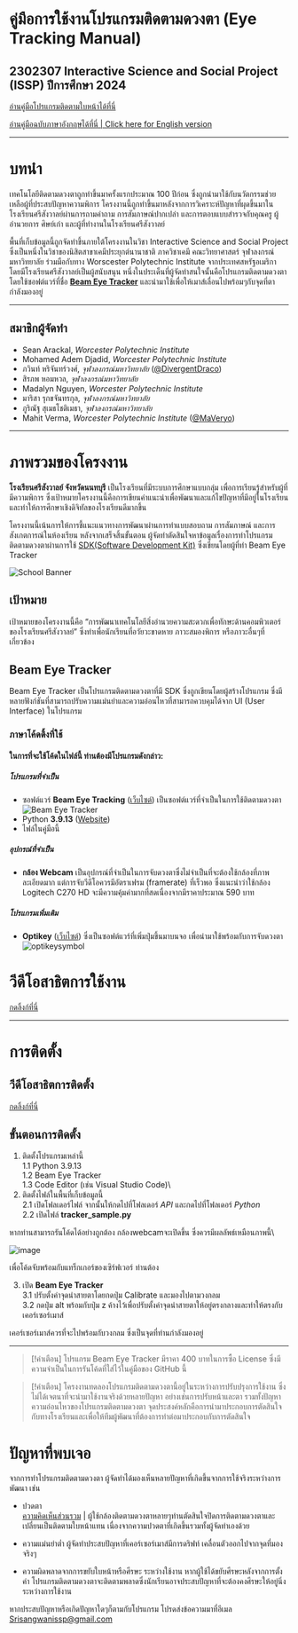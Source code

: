 # คู่มือการใช้งานโปรแกรมติดตามดวงตา (Eye Tracking Manual)

## 2302307 Interactive Science and Social Project (ISSP) ปีการศึกษา 2024

[อ่านคู่มือโปรแกรมติดตามใบหน้าได้ที่นี่](https://github.com/DivergentDraco/School-Head-Tracking-Project/blob/main/MANUAL_TH.md)

[อ่านคู่มือฉบับภาษาอังกฤษได้ที่นี่ | Click here for English version](README.md)

---

# บทนำ

เทคโนโลยีติดตามดวงตาถูกทำขึ้นมาครั้งแรกประมาณ 100 ปีก่อน ซึ่งถูกนำมาใช้กับนวัตกรรมช่วยเหลือผู้ที่ประสบปัญหาความพิการ โครงงานนี้ถูกทำขึ้นมาหลังจากการวิเคราะห์ปัญหาที่ผุดขึ้นมาในโรงเรียนศรีสังวาลย์ผ่านการถามคำถาม การสัมภาษณ์ปากเปล่า และการตอบแบบสำรวจกับคุณครู ผู้อำนวยการ ศิษย์เก่า และผู้ที่ทำงานในโรงเรียนศรีสังวาลย์

พื้นที่เก็บข้อมูลนี้ถูกจัดทำขึ้นภายใต้โครงงานในวิชา Interactive Science and Social Project ซึ่งเป็นหนึ่งในวิชาของนิสิตสาขาเคมีประยุกต์นานาชาติ ภาควิชาเคมี คณะวิทยาศาสตร์ จุฬาลงกรณ์มหาวิทยาลัย ร่วมมือกับทาง Worscester Polytechnic Institute จากประเทศสหรัฐอเมริกา โดยมีโรงเรียนศรีสังวาลย์เป็นผู้สนับสนุน หนึ่งในประเด็นที่ผู้จัดทำสนใจนั้นคือโปรแกรมติดตามดวงตาโดยใช้ซอฟต์แวร์ที่ชื่อ [**Beam Eye Tracker**](https://beam.eyeware.tech/) และนำมาใช้เพื่อให้เมาส์เลื่อนไปพร้อมๆกับจุดที่ตากำลังมองอยู่

---

## สมาชิกผู้จัดทำ
 * Sean Arackal, *Worcester Polytechnic Institute*
 * Mohamed Adem Djadid, *Worcester Polytechnic Institute*
 * ภวินท์ หริจันทร์วงศ์, *จุฬาลงกรณ์มหาวิทยาลัย* ([@DivergentDraco](https://github.com/DivergentDraco))
 * สิรภพ หอมหวล, *จุฬาลงกรณ์มหาวิทยาลัย*
 * Madalyn Nguyen, *Worcester Polytechnic Institute*
 * มาริสา รุกขจันทรกุล, *จุฬาลงกรณ์มหาวิทยาลัย*
 * ภูริณัฐ สุเมธโชติเมธา, *จุฬาลงกรณ์มหาวิทยาลัย*
 * Mahit Verma, *Worcester Polytechnic Institute* ([@MaVeryo](https://github.com/MaVeryo))

---

# ภาพรวมของโครงงาน

**โรงเรียนศรีสังวาลย์ จังหวัดนนทบุรี** เป็นโรงเรียนที่มีระบบการศึกษาแบบกลุ่ม เพื่อการเรียนรู้สำหรับผู้ที่มีความพิการ ซึ่งเป้าหมายโครงงานนี้คือการเขียนคำแนะนำเพื่อพัฒนาและแก้ไขปัญหาที่มีอยู่ในโรงเรียนและทำให้การศึกษาเชิงดิจิทัลของโรงเรียนดีมากขึ้น

โครงงานนี้เน้นการให้การชี้แนะแนวทางการพัฒนาผ่านการทำแบบสอบถาม การสัมภาษณ์ และการสังเกตการณ์ในห้องเรียน หลังจากเสร็จสิ้นขั้นตอน ผู้จัดทำตัดสินใจหาข้อมูลเรื่องการทำโปรแกรมติดตามดวงตาผ่านการใช้ [SDK(Software Development Kit)](https://beam.eyeware.tech/developers/) ซึ่งเขียนโดยผู้ที่ทำ Beam Eye Tracker

![School Banner](https://github.com/user-attachments/assets/9b123cf6-f919-4abe-b54b-365a5b79b447)

## เป้าหมาย
เป้าหมายของโครงงานนี้คือ “การพัฒนาเทคโนโลยีสิ่งอำนวยความสะดวกเพื่อทักษะด้านคอมพิวเตอร์ของโรงเรียนศรีสังวาลย์” ซึ่งทำเพื่อนักเรียนที่อวัยวะขาดหาย ภาวะสมองพิการ หรือภาวะอื่นๆที่เกี่ยวข้อง

## Beam Eye Tracker
Beam Eye Tracker เป็นโปรแกรมติดตามดวงตาที่มี SDK ซึ่งถูกเขียนโดยผู้สร้างโปรแกรม ซึ่งมีหลายฟังก์ชันที่สามารถปรับความแม่นยำและความอ่อนไหวที่สามารถควบคุมได้จาก UI (User Interface) ในโปรแกรม

### ภาษาโค้ดดิ้งที่ใช้
#### ในการที่จะใช้โค้ดในไฟล์นี้ ท่านต้องมีโปรแกรมดังกล่าว:
##### โปรแกรมที่จำเป็น
  - ซอฟต์แวร์ **Beam Eye Tracking** ([เว็บไซต์](https://beam.eyeware.tech/)) เป็นซอฟต์แวร์ที่จำเป็นในการใช้ติดตามดวงตา\
  ![Beam Eye Tracker](https://github.com/user-attachments/assets/cd8a1c21-beb4-472f-bc81-7047cefdc76d)
  - Python **3.9.13** ([Website](https://www.python.org/downloads/release/python-3913/))
  - ไฟล์ในคู่มือนี้

##### อุปกรณ์ที่จำเป็น
  - **กล้อง Webcam** เป็นอุปกรณ์ที่จำเป็นในการจับดวงตาซึ่งไม่จำเป็นที่จะต้องใช้กล้องที่ภาพละเอียดมาก แต่การจับวีดีโอควรมีอัตราเฟรม (framerate) ที่เร็วพอ
ซึ่งแนะนำว่าใช้กล้อง Logitech C270 HD จะมีความคุ้มค่ามากที่สดเนื่องจากมีราคาประมาณ 590 บาท

##### โปรแกรมเพิ่มเติม
  - **Optikey** ([เว็บไซต์](https://www.optikey.org/)) ซึ่งเป็นซอฟต์แวร์ที่เพิ่มปุ่มขึ้นมาบนจอ เพื่อนำมาใช้พร้อมกับการจับดวงตา
![optikeysymbol](https://github.com/user-attachments/assets/2d168696-d3a4-4e59-907e-d575fde42812)

# วีดีโอสาธิตการใช้งาน
[กดลิ้งก์ที่นี่]()

---

# การติดตั้ง

## วีดีโอสาธิตการติดตั้ง
[กดลิ้งก์ที่นี่]()

## ขั้นตอนการติดตั้ง
1. ติดตั้งโปรแกรมเหล่านี้\
 1.1 Python 3.9.13\
 1.2 Beam Eye Tracker\
 1.3 Code Editor (เช่น Visual Studio Code)\
2. ติดตั้งไฟล์ในพื้นที่เก็บข้อมูลนี้\
 2.1 เปิดโฟลเดอร์ไฟล์ จากนั้นให้กดไปที่โฟลเดอร์ *API* และกดไปที่โฟลเดอร์ *Python*\
 2.2 เปิดไฟล์ **tracker_sample.py**

หากท่านสามารถรันโค้ดได้อย่างถูกต้อง กล้องwebcamจะเปิดขึ้น ซึ่งควรมีผลลัพธ์เหมือนภาพนี้\

![image](https://github.com/user-attachments/assets/0667cfd6-1fb1-45ea-a366-a7048ac6d0d9)

เพื่อโค้ดจับพร้อมกับแทร็กเกอร์ของเซิร์ฟเวอร์ ท่านต้อง

3. เปิด **Beam Eye Tracker**\
 3.1 ปรับตั้งค่าจุดนำสายตาโดยกดปุ่ม Calibrate และมองไปตามวงกลม\
 3.2 กดปุ่ม alt พร้อมกับปุ่ม z ค้างไว้เพื่อปรับตั้งค่าจุดนำสายตาให้อยู่ตรงกลางและทำให้ตรงกับเคอร์เซอร์เมาส์

เคอร์เซอร์เมาส์ควรที่จะไปพร้อมกับวงกลม ซึ่งเป็นจุดที่ท่านกำลังมองอยู่

---

> [!คำเตือน]
> โปรแกรม Beam Eye Tracker มีราคา 400 บาทในการซื้อ License ซึ่งมีความจำเป็นในการรันโค้ดที่ใส่ไว้ในคู่มือของ GitHub นี้

> [!คำเตือน]
> โครงงานทดลองโปรแกรมติดตามดวงตานี้อยู่ในระหว่างการปรับปรุงการใช้งาน ซึ่งไม่ได้เจตนาที่จะนำมาใช้งานจริงด้วยหลายปัญหา อย่างเช่นการปรับหน้าและตา รวมทั้งปัญหาความอ่อนไหวของโปรแกรมติดตามดวงตา จุดประสงค์หลักคือการนำมาประกอบการตัดสินใจกับทางโรงเรียนและเพื่อให้ทีมผู้พัฒนาที่ต้องการทำต่อมาประกอบกับการตัดสินใจ



# ปัญหาที่พบเจอ
จากการทำโปรแกรมติดตามดวงตา ผู้จัดทำได้มองเห็นหลายปัญหาที่เกิดขึ้นจากการใช้จริงระหว่างการพัฒนา เช่น

- ปวดตา\
 [ความคิดเห็นส่วนรวม](https://www.reddit.com/r/MicrosoftFlightSim/comments/1ew95qh/does_anybody_actually_use_eye_tracking/)
| ผู้ใช้กล้องติดตามดวงตาหลายๆท่านตัดสินใจปิดการติดตามดวงตาและเปลี่ยนเป็นติดตามใบหน้าแทน เนื่องจากความปวดตาที่เกิดขึ้นรวมทั้งผู้จัดทำเองด้วย

- ความแม่นยำต่ำ
ผู้จัดทำประสบปัญหาที่เคอร์เซอร์เมาส์มีการดริฟท์ เคลื่อนตัวออกไปจากจุดที่มองจริงๆ

- ความผิดพลาดจากการขยับใบหน้าหรือศีรษะ ระหว่างใช้งาน
หากผู้ใช้ได้ขยับศีรษะหลังจากการตั้งค่า โปรแกรมติดตามดวงตาจะติดตามพลาดซึ่งนักเรียนอาจประสบปัญหาที่จะต้องคงศีรษะให้อยู่นิ่งระหว่างการใช้งาน

หากประสบปัญหาหรือเกิดปัญหาใดๆก็ตามกับโปรแกรม โปรดส่งข้อความมาที่อีเมล Srisangwanissp@gmail.com
